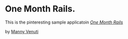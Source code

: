 # One Month Rails.

This is the pinteresting sample applicatoin 
[*One Month Rails*](http://onemonthrails.com)

by [Manny Venuti](http://mattangriffel.com)